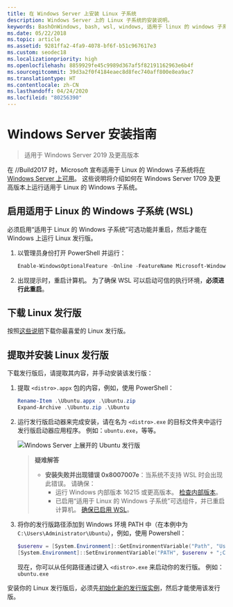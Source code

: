 ```yaml
---
title: 在 Windows Server 上安装 Linux 子系统
description: Windows Server 上的 Linux 子系统的安装说明。
keywords: BashOnWindows, bash, wsl, windows, 适用于 linux 的 windows 子系统, windowssubsystem, ubuntu, windows server
ms.date: 05/22/2018
ms.topic: article
ms.assetid: 9281ffa2-4fa9-4078-bf6f-b51c967617e3
ms.custom: seodec18
ms.localizationpriority: high
ms.openlocfilehash: 8859929fe45c9989d367af5f82191162963e6b4f
ms.sourcegitcommit: 39d3a2f0f4184eaec8d8fec740aff800e8ea9ac7
ms.translationtype: HT
ms.contentlocale: zh-CN
ms.lasthandoff: 04/24/2020
ms.locfileid: "80256390"
---
```

# <a name="windows-server-installation-guide"></a>Windows Server 安装指南

> 适用于 Windows Server 2019 及更高版本

在 //Build2017 时，Microsoft 宣布适用于 Linux 的 Windows 子系统将[在 Windows Server 上可用](https://blogs.technet.microsoft.com/hybridcloud/2017/05/10/windows-server-for-developers-news-from-microsoft-build-2017/)。  这些说明将介绍如何在 Windows Server 1709 及更高版本上运行适用于 Linux 的 Windows 子系统。

## <a name="enable-the-windows-subsystem-for-linux-wsl"></a>启用适用于 Linux 的 Windows 子系统 (WSL)

必须启用“适用于 Linux 的 Windows 子系统”可选功能并重启，然后才能在 Windows 上运行 Linux 发行版。

1. 以管理员身份打开 PowerShell 并运行：
    ```powershell
    Enable-WindowsOptionalFeature -Online -FeatureName Microsoft-Windows-Subsystem-Linux
    ```

2. 出现提示时，重启计算机。 为了确保 WSL 可以启动可信的执行环境，**必须进行此重启**。

## <a name="download-a-linux-distro"></a>下载 Linux 发行版

按照[这些说明](install-manual.md)下载你最喜爱的 Linux 发行版。

## <a name="extract-and-install-a-linux-distro"></a>提取并安装 Linux 发行版
下载发行版后，请提取其内容，并手动安装该发行版：

1. 提取 `<distro>.appx` 包的内容，例如，使用 PowerShell：

    ```powershell
    Rename-Item .\Ubuntu.appx .\Ubuntu.zip
    Expand-Archive .\Ubuntu.zip .\Ubuntu
    ```

2. 运行发行版启动器来完成安装，请在名为 `<distro>.exe` 的目标文件夹中运行发行版启动器应用程序。 例如：`ubuntu.exe`，等等。

    ![Windows Server 上展开的 Ubuntu 发行版](media/server-appx-expand.png)

    > **疑难解答**
    > * **安装失败并出现错误 0x8007007e**：当系统不支持 WSL 时会出现此错误。 请确保：
    >   * 运行 Windows 内部版本 16215 或更高版本。 [检查内部版本](troubleshooting.md#check-your-build-number)。
    >   * 已启用“适用于 Linux 的 Windows 子系统”可选组件，并已重启计算机。  [确保已启用 WSL](troubleshooting.md#confirm-wsl-is-enabled)。
    
3. 将你的发行版路径添加到 Windows 环境 PATH 中（在本例中为 `C:\Users\Administrator\Ubuntu`），例如，使用 Powershell：
        
    ```powershell
    $userenv = [System.Environment]::GetEnvironmentVariable("Path", "User")
    [System.Environment]::SetEnvironmentVariable("PATH", $userenv + ";C:\Users\Administrator\Ubuntu", "User")
    ```
    现在，你可以从任何路径通过键入 `<distro>.exe` 来启动你的发行版。 例如：`ubuntu.exe`

安装你的 Linux 发行版后，必须先[初始化新的发行版实例](initialize-distro.md)，然后才能使用该发行版。
